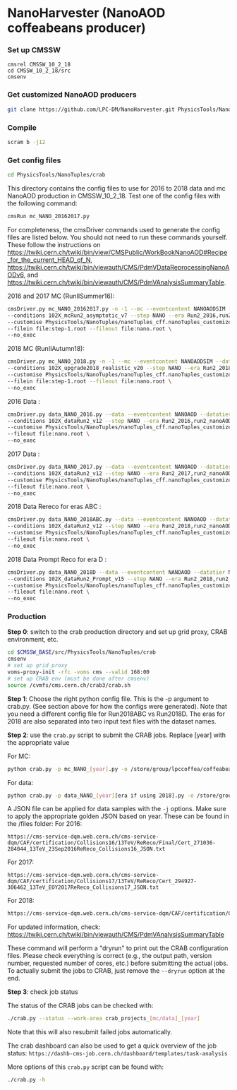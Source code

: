 # NanoHarvester (NanoAOD coffeabeans producer)

### Set up CMSSW

```
cmsrel CMSSW_10_2_18
cd CMSSW_10_2_18/src
cmsenv
```

### Get customized NanoAOD producers

```bash
git clone https://github.com/LPC-DM/NanoHarvester.git PhysicsTools/NanoTuples
```

### Compile

```bash
scram b -j12
```
### Get config files

```bash
cd PhysicsTools/NanoTuples/crab
```
This directory contains the config files to use for 2016 to 2018 data and mc NanoAOD production in CMSSW_10_2_18. 
Test one of the config files with the following command:
```bash
cmsRun mc_NANO_20162017.py
```

For completeness, the cmsDriver commands used to generate the config files are listed below. You should not need to run these commands yourself. These follow the instructions on https://twiki.cern.ch/twiki/bin/view/CMSPublic/WorkBookNanoAOD#Recipe_for_the_current_HEAD_of_N, https://twiki.cern.ch/twiki/bin/viewauth/CMS/PdmVDataReprocessingNanoAODv6, and https://twiki.cern.ch/twiki/bin/viewauth/CMS/PdmVAnalysisSummaryTable.

2016 and 2017 MC (RunIISummer16):
```bash
cmsDriver.py mc_NANO_20162017.py -n -1 --mc --eventcontent NANOAODSIM --datatier NANOAODSIM \
--conditions 102X_mcRun2_asymptotic_v7 --step NANO --era Run2_2016,run2_nanoAOD_94X2016 \
--customise PhysicsTools/NanoTuples/nanoTuples_cff.nanoTuples_customizeMC \
--filein file:step-1.root --fileout file:nano.root \
--no_exec
```

2018 MC (RunIIAutumn18):
```bash
cmsDriver.py mc_NANO_2018.py -n -1 --mc --eventcontent NANOAODSIM --datatier NANOAODSIM \
--conditions 102X_upgrade2018_realistic_v20 --step NANO --era Run2_2018,run2_nanoAOD_102Xv1  \
--customise PhysicsTools/NanoTuples/nanoTuples_cff.nanoTuples_customizeMC \
--filein file:step-1.root --fileout file:nano.root \
--no_exec
```

2016 Data :
```bash
cmsDriver.py data_NANO_2016.py --data --eventcontent NANOAOD --datatier NANOEDMAOD \
--conditions 102X_dataRun2_v12 --step NANO --era Run2_2016,run2_nanoAOD_94X2016 \
--customise PhysicsTools/NanoTuples/nanoTuples_cff.nanoTuples_customizeData \
--fileout file:nano.root \
--no_exec
```

2017 Data :
```bash
cmsDriver.py data_NANO_2017.py --data --eventcontent NANOAOD --datatier NANOEDMAOD \
--conditions 102X_dataRun2_v12 --step NANO --era Run2_2017,run2_nanoAOD_94XMiniAODv2 \
--customise PhysicsTools/NanoTuples/nanoTuples_cff.nanoTuples_customizeData \
--fileout file:nano.root \
--no_exec
```

2018 Data Rereco for eras ABC :
```bash
cmsDriver.py data_NANO_2018ABC.py --data --eventcontent NANOAOD --datatier NANOEDMAOD \
--conditions 102X_dataRun2_v12 --step NANO --era Run2_2018,run2_nanoAOD_102Xv1 \
--customise PhysicsTools/NanoTuples/nanoTuples_cff.nanoTuples_customizeData \
--fileout file:nano.root \
--no_exec
```

2018 Data Prompt Reco for era D :
```bash
cmsDriver.py data_NANO_2018D --data --eventcontent NANOAOD --datatier NANOEDMAOD \
--conditions 102X_dataRun2_Prompt_v15 --step NANO --era Run2_2018,run2_nanoAOD_102Xv1 \
--customise PhysicsTools/NanoTuples/nanoTuples_cff.nanoTuples_customizeData \
--fileout file:nano.root \ 
--no_exec
```

### Production

**Step 0**: switch to the crab production directory and set up grid proxy, CRAB environment, etc.

```bash
cd $CMSSW_BASE/src/PhysicsTools/NanoTuples/crab
cmsenv
# set up grid proxy
voms-proxy-init -rfc -voms cms --valid 168:00
# set up CRAB env (must be done after cmsenv)
source /cvmfs/cms.cern.ch/crab3/crab.sh
```

**Step 1**: Choose the right python config file. This is the -p argument to crab.py. (See section above for how the configs were generated). Note that you need a different config file for Run2018ABC vs Run2018D. The eras for 2018 are also separated into two input text files with the dataset names.

**Step 2**: use the `crab.py` script to submit the CRAB jobs. Replace [year] with the appropriate value

For MC:

```bash
python crab.py -p mc_NANO_[year].py -o /store/group/lpccoffea/coffeabeans/NanoAODv6/nano_[year] -t NanoTuples-[year] -i miniaod[year].txt  --send-external -s EventAwareLumiBased -n 50000 --work-area crab_projects_mc_[year] --dryrun
```

For data:

```bash
python crab.py -p data_NANO_[year][era if using 2018].py -o /store/group/lpccoffea/coffeabeans/NanoAODv6/nano_[year] -t NanoTuples-[year] -i miniaod[year][era if using 2018]_data.txt --send-external -s EventAwareLumiBased -n 50000 --work-area crab_projects_data_[year] -j [jsonfilename] --dryrun
```

A JSON file can be applied for data samples with the `-j` options. Make sure to apply the appropriate golden JSON based on year. These can be found in the /files folder:
For 2016:
```
https://cms-service-dqm.web.cern.ch/cms-service-dqm/CAF/certification/Collisions16/13TeV/ReReco/Final/Cert_271036-284044_13TeV_23Sep2016ReReco_Collisions16_JSON.txt
```
For 2017:
```
https://cms-service-dqm.web.cern.ch/cms-service-dqm/CAF/certification/Collisions17/13TeV/ReReco/Cert_294927-306462_13TeV_EOY2017ReReco_Collisions17_JSON.txt
```
For 2018:
```bash
https://cms-service-dqm.web.cern.ch/cms-service-dqm/CAF/certification/Collisions18/13TeV/ReReco/Cert_314472-325175_13TeV_17SeptEarlyReReco2018ABC_PromptEraD_Collisions18_JSON.txt
```

For updated information, check: https://twiki.cern.ch/twiki/bin/viewauth/CMS/PdmVAnalysisSummaryTable

These command will perform a "dryrun" to print out the CRAB configuration files. Please check everything is correct (e.g., the output path, version number, requested number of cores, etc.) before submitting the actual jobs. To actually submit the jobs to CRAB, just remove the `--dryrun` option at the end.

**Step 3**: check job status

The status of the CRAB jobs can be checked with:

```bash
./crab.py --status --work-area crab_projects_[mc/data]_[year]
```

Note that this will also resubmit failed jobs automatically.

The crab dashboard can also be used to get a quick overview of the job status:
`https://dashb-cms-job.cern.ch/dashboard/templates/task-analysis`

More options of this `crab.py` script can be found with:

```bash
./crab.py -h
```



